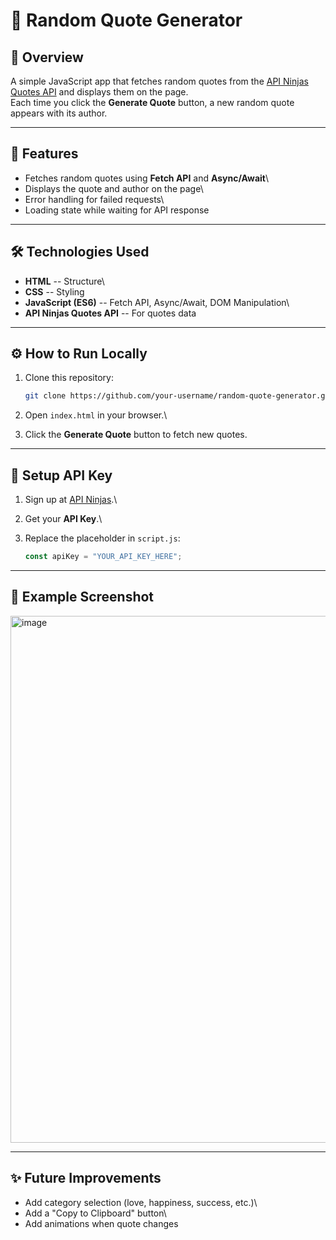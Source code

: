 # 📜 Random Quote Generator

## 📖 Overview

A simple JavaScript app that fetches random quotes from the [API Ninjas
Quotes API](https://api-ninjas.com/api/quotes) and displays them on the
page.\
Each time you click the **Generate Quote** button, a new random quote
appears with its author.

------------------------------------------------------------------------

## 🚀 Features

-   Fetches random quotes using **Fetch API** and **Async/Await**\
-   Displays the quote and author on the page\
-   Error handling for failed requests\
-   Loading state while waiting for API response

------------------------------------------------------------------------

## 🛠️ Technologies Used

-   **HTML** -- Structure\
-   **CSS** -- Styling 
-   **JavaScript (ES6)** -- Fetch API, Async/Await, DOM Manipulation\
-   **API Ninjas Quotes API** -- For quotes data

------------------------------------------------------------------------

## ⚙️ How to Run Locally

1.  Clone this repository:

    ``` bash
    git clone https://github.com/your-username/random-quote-generator.git
    ```

2.  Open `index.html` in your browser.\

3.  Click the **Generate Quote** button to fetch new quotes.

------------------------------------------------------------------------

## 🔑 Setup API Key

1.  Sign up at [API Ninjas](https://api-ninjas.com).\

2.  Get your **API Key**.\

3.  Replace the placeholder in `script.js`:

    ``` js
    const apiKey = "YOUR_API_KEY_HERE";
    ```

------------------------------------------------------------------------

## 📸 Example Screenshot

<img width="1731" height="843" alt="image" src="https://github.com/user-attachments/assets/165e62ba-3fd2-4943-8ec9-75043a696fc0" />


------------------------------------------------------------------------

## ✨ Future Improvements

-   Add category selection (love, happiness, success, etc.)\
-   Add a "Copy to Clipboard" button\
-   Add animations when quote changes
